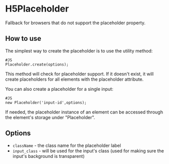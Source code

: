 H5Placeholder
================
Fallback for browsers that do not support the placeholder property.

How to use
----------
The simplest way to create the placeholder is to use the utility method:

    #JS
    Placeholder.create(options);

This method will check for placeholder support. If it doesn't exist, it will create placeholders for all elements with the placeholder attribute.

You can also create a placeholder for a single input:
    
    #JS
    new Placeholder('input-id',options);

If needed, the placeholder instance of an element can be accessed through the element's storage under "Placeholder".

Options
--------

  * `className` - the class name for the placeholder label
  * `input_class` - will be used for the input's class (used for making sure the input's background is transparent)
